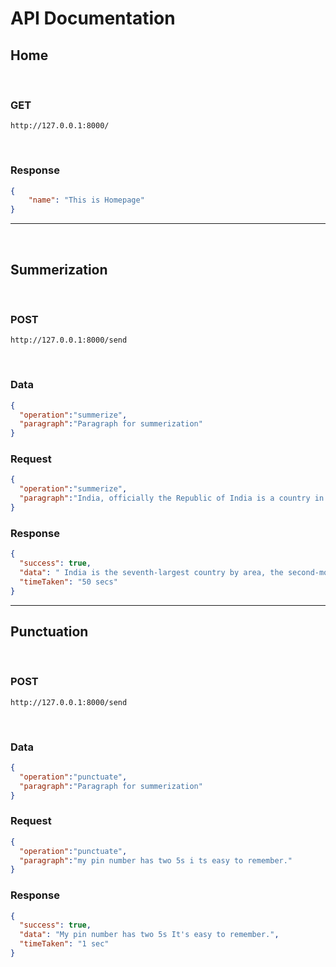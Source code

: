 # API Documentation

## Home

<br>

### GET

```
http://127.0.0.1:8000/
```
<br>

### Response
``` json
{
    "name": "This is Homepage"
}
```

<hr>
<br>

## Summerization

<br>

### POST
```
http://127.0.0.1:8000/send
```

<br>

### Data

``` json
{
  "operation":"summerize",
  "paragraph":"Paragraph for summerization"
}
```

### Request

``` json
{
  "operation":"summerize",
  "paragraph":"India, officially the Republic of India is a country in South Asia. It is the seventh-largest country by area, the second-most populous country, and the most populous democracy in the world. Bounded by the Indian Ocean on the south, the Arabian Sea on the southwest, and the Bay of Bengal on the southeast, it shares land borders with Pakistan to the west; China, Nepal, and Bhutan to the north; and Bangladesh and Myanmar to the east. In the Indian Ocean, India is in the vicinity of Sri Lanka and the Maldives; its Andaman and Nicobar Islands share a maritime border with Thailand, Myanmar, and Indonesia."
}
```

### Response

``` json
{
  "success": true,
  "data": " India is the seventh-largest country by area, the second-most populous country, and the most populous democracy in the world . Bounded by the Indian Ocean on the south, the Arabian Sea on the southwest and the Bay of Bengal on the southeast . India is in the vicinity of Sri Lanka and the Maldives; its Andaman and Nicobar Islands share a maritime border with Thailand, Myanmar, and Indonesia . It shares land borders with Pakistan to the west; China, Nepal,",
  "timeTaken": "50 secs"
}
```



<hr>

## Punctuation

<br>

### POST
```
http://127.0.0.1:8000/send
```

<br>

### Data

``` json
{
  "operation":"punctuate",
  "paragraph":"Paragraph for summerization"
}
```

### Request

``` json
{
  "operation":"punctuate",
  "paragraph":"my pin number has two 5s i ts easy to remember."
}
```

### Response

``` json
{
  "success": true,
  "data": "My pin number has two 5s It's easy to remember.",
  "timeTaken": "1 sec"
}
```
